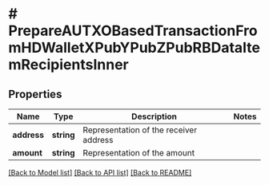 # # PrepareAUTXOBasedTransactionFromHDWalletXPubYPubZPubRBDataItemRecipientsInner

## Properties

Name | Type | Description | Notes
------------ | ------------- | ------------- | -------------
**address** | **string** | Representation of the receiver address |
**amount** | **string** | Representation of the amount |

[[Back to Model list]](../../README.md#models) [[Back to API list]](../../README.md#endpoints) [[Back to README]](../../README.md)
